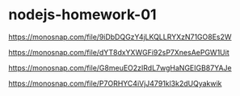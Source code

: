 # nodejs-homework-01

https://monosnap.com/file/9iDbDQGzY4jLKQLLRYXzN71GO8Es2W

https://monosnap.com/file/dYT8dxYXWGFi92sP7XnesAePGW1Uit

https://monosnap.com/file/G8meuEO2zIRdL7wgHaNGEIGB87YAJe

https://monosnap.com/file/P7ORHYC4iVjJ4791kl3k2dUQyakwik
